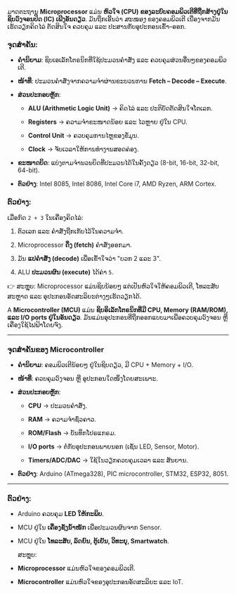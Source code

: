 ມາດຕະຖານ **Microprocessor** ແມ່ນ **ຫົວໃຈ (CPU) ຂອງລະບົບຄອມພິວເຕີທີ່ຖືກສ້າງຢູ່ໃນຊິບວົງຈອນປິດ (IC) ເພີງອັນດຽວ**. ມັນຖືກເອີ້ນວ່າ _ສະໝອງ_ ຂອງຄອມພິວເຕີ ເນື່ອງຈາກມັນເຮັດວຽກຄິດໄລ່ ຕັດສິນໃຈ ຄວບຄຸມ ແລະ ປະສານກັບອຸປະກອນເຂົ້າ–ອອກ.

### ຈຸດສຳຄັນ:

- **ຄຳນິຍາມ**: ຊິບເອເລັກໂຕຣນິກທີ່ໃຊ້ປະມວນຄຳສັ່ງ ແລະ ຄວບຄຸມສ່ວນອື່ນໆຂອງຄອມພິວເຕີ.
    
- **ໜ້າທີ່**: ປະມວນຄຳສັ່ງຈາກຄວາມຈຳຜ່ານຂະບວນການ **Fetch – Decode – Execute**.
    
- **ສ່ວນປະກອບຫຼັກ**:
    
    - **ALU (Arithmetic Logic Unit)** → ຄິດໄລ່ ແລະ ປະຕິບັດຕັດສິນໃຈໂຕເລກ.
        
    - **Registers** → ຄວາມຈຳຂະໜາດນ້ອຍ ແລະ ໄວຫຼາຍ ຢູ່ໃນ CPU.
        
    - **Control Unit** → ຄວບຄຸມການໄຫຼຂອງຂໍ້ມູນ.
        
    - **Clock** → ຈັບເວລາໃຫ້ການທຳງານສອດຄ່ອງ.
        
- **ຂະໜາດບິດ**: ແບ່ງຕາມຈຳນວນບິດທີ່ປະມວນໄດ້ໃນຄັ້ງດຽວ (8-bit, 16-bit, 32-bit, 64-bit).
    
- **ຕົວຢ່າງ**: Intel 8085, Intel 8086, Intel Core i7, AMD Ryzen, ARM Cortex.
    

### ຕົວຢ່າງ:

ເມື່ອກົດ `2 + 3` ໃນເຄື່ອງຄິດໄລ່:

1. ຕົວເລກ ແລະ ຄຳສັ່ງຖືກເກັບໄວ້ໃນຄວາມຈຳ.
    
2. Microprocessor **ດຶງ (fetch)** ຄຳສັ່ງອອກມາ.
    
3. ມັນ **ແປຄຳສັ່ງ (decode)** ເພື່ອເຂົ້າໃຈວ່າ "ບວກ 2 ແລະ 3".
    
4. ALU **ປະມວນຜົນ (execute)** ໄດ້ຄ່າ `5`.
    

👉 ສະຫຼຸບ: Microprocessor ແມ່ນຊິບນ້ອຍໆ ແຕ່ເປັນຫົວໃຈໃຫ້ຄອມພິວເຕີ, ໂທລະສັບສະຫຼາດ ແລະ ອຸປະກອນອັດສະລິຍະຕ່າງໆເຮັດວຽກໄດ້.





A **Microcontroller (MCU)** ແມ່ນ **ຊິບອິເລັກໂຕຣນິກທີ່ມີ CPU, Memory (RAM/ROM), ແລະ I/O ports ຢູ່ໃນອັນດຽວ**. ມັນແມ່ນອຸປະກອນທີ່ຖືກອອກແບບມາເພື່ອຄວບຄຸມວົງຈອນ ຫຼື ເຄື່ອງໃຊ້ໄຟຟ້າໂດຍຈົງ.

---

### ຈຸດສຳຄັນຂອງ Microcontroller

- **ຄຳນິຍາມ**: ຄອມພິວເຕີນ້ອຍໆ ຢູ່ໃນຊິບດຽວ, ມີ CPU + Memory + I/O.
    
- **ໜ້າທີ່**: ຄວບຄຸມວົງຈອນ ຫຼື ອຸປະກອນໃດໜຶ່ງໂດຍສະເພາະ.
    
- **ສ່ວນປະກອບຫຼັກ**:
    
    - **CPU** → ປະມວນຄຳສັ່ງ.
        
    - **RAM** → ຄວາມຈຳຊົ່ວຄາວ.
        
    - **ROM/Flash** → ບັນທຶກໂປຣແກຣມ.
        
    - **I/O ports** → ຕໍ່ກັບອຸປະກອນພາຍນອກ (ເຊັ່ນ LED, Sensor, Motor).
        
    - **Timers/ADC/DAC** → ໃຊ້ໃນວຽກຄວບຄຸມເວລາ ແລະ ສັນຍານ.
        
- **ຕົວຢ່າງ**: Arduino (ATmega328), PIC microcontroller, STM32, ESP32, 8051.
    

---

### ຕົວຢ່າງ:

- Arduino ຄວບຄຸມ **LED ໃຫ້ກະພິບ**.
    
- MCU ຢູ່ໃນ **ເຄື່ອງຊັ່ງນ້ຳໜັກ** ເພື່ອປະມວນຜົນຈາກ Sensor.
    
- MCU ຢູ່ໃນ **ໂທລະສັບ, ລົດຍົນ, ຕູ້ເຢັນ, ວິທະຍຸ, Smartwatch**.
  
  ສະຫຼຸບ:

- **Microprocessor** ແມ່ນຫົວໃຈຂອງຄອມພິວເຕີ.
    
- **Microcontroller** ແມ່ນຫົວໃຈຂອງອຸປະກອນອັດສະລິຍະ ແລະ IoT.